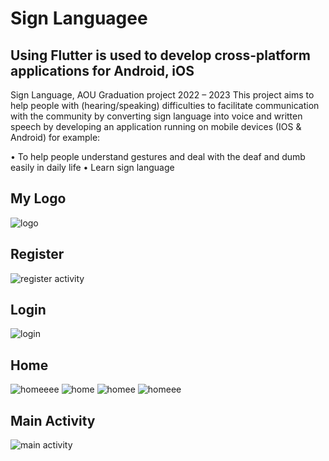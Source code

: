 # Sign Languagee

## Using Flutter is used to develop cross-platform applications for Android, iOS
Sign Language,
AOU Graduation project
2022 – 2023
This project aims to help people with (hearing/speaking)
difficulties to facilitate communication with the community by converting sign language into voice and written speech by developing an application running on mobile devices (IOS & Android) for example:

•	To help people understand gestures and deal with the deaf and dumb easily in daily life
•	Learn sign language

## My Logo 

![logo](https://user-images.githubusercontent.com/73281671/205620530-d95944d1-645a-41a8-a0ca-d5357bc11c3f.png)


## Register

![register activity](https://user-images.githubusercontent.com/73281671/205621403-b2d9696f-ae09-4b52-9a78-0b7e95d1d975.png)



## Login

![login](https://user-images.githubusercontent.com/73281671/205621453-293e10bf-6dee-4fe7-afb0-628eda6f8c6e.png)


## Home
![homeeee](https://user-images.githubusercontent.com/73281671/205621576-e81aef5f-a014-425c-a2c9-828bef23bad9.png)
![home](https://user-images.githubusercontent.com/73281671/205621590-5540632b-8052-4ccf-8fef-64a4d323bd3b.png)
![homee](https://user-images.githubusercontent.com/73281671/205621599-fad395da-2662-4654-876a-5cd2a2d70fac.png)
![homeee](https://user-images.githubusercontent.com/73281671/205621607-1ddaef89-79aa-402c-9d2c-775a911d45ad.png)


## Main Activity

![main activity](https://user-images.githubusercontent.com/73281671/205621703-2b8d2f2d-aff2-423d-9cbd-3bba337549a8.png)
